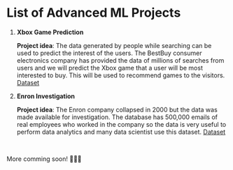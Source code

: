 # List of Advanced ML Projects

1. **Xbox Game Prediction**

      **Project idea**: The data generated by people while searching can be used to predict the interest of the users. The BestBuy consumer electronics company has provided the data of millions of searches from users and we will predict the Xbox game that a user will be most interested to buy. This will be used to recommend games to the visitors. <a href="https://www.kaggle.com/c/acm-sf-chapter-hackathon-small/overview">Dataset</a>

2. **Enron Investigation**

      **Project idea**: The Enron company collapsed in 2000 but the data was made available for investigation. The database has 500,000 emails of real employees who worked in the company so the data is very useful to perform data analytics and many data scientist use this dataset. <a href="https://www.cs.cmu.edu/~enron/">Dataset</a>

<br>

More comming soon! 🔔🔔🔔
